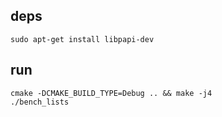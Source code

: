 ## deps
```
sudo apt-get install libpapi-dev
```

## run
```
cmake -DCMAKE_BUILD_TYPE=Debug .. && make -j4
./bench_lists
```